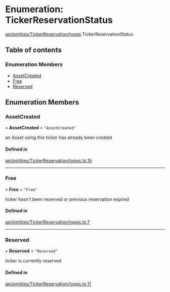 # Enumeration: TickerReservationStatus

[api/entities/TickerReservation/types](../wiki/api.entities.TickerReservation.types).TickerReservationStatus

## Table of contents

### Enumeration Members

- [AssetCreated](../wiki/api.entities.TickerReservation.types.TickerReservationStatus#assetcreated)
- [Free](../wiki/api.entities.TickerReservation.types.TickerReservationStatus#free)
- [Reserved](../wiki/api.entities.TickerReservation.types.TickerReservationStatus#reserved)

## Enumeration Members

### AssetCreated

• **AssetCreated** = ``"AssetCreated"``

an Asset using this ticker has already been created

#### Defined in

[api/entities/TickerReservation/types.ts:15](https://github.com/PolymeshAssociation/polymesh-sdk/blob/31fdce23/src/api/entities/TickerReservation/types.ts#L15)

___

### Free

• **Free** = ``"Free"``

ticker hasn't been reserved or previous reservation expired

#### Defined in

[api/entities/TickerReservation/types.ts:7](https://github.com/PolymeshAssociation/polymesh-sdk/blob/31fdce23/src/api/entities/TickerReservation/types.ts#L7)

___

### Reserved

• **Reserved** = ``"Reserved"``

ticker is currently reserved

#### Defined in

[api/entities/TickerReservation/types.ts:11](https://github.com/PolymeshAssociation/polymesh-sdk/blob/31fdce23/src/api/entities/TickerReservation/types.ts#L11)
